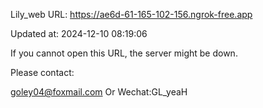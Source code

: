 Lily_web URL: https://ae6d-61-165-102-156.ngrok-free.app

Updated at: 2024-12-10 08:19:06

If you cannot open this URL, the server might be down.

Please contact: 

goley04@foxmail.com Or Wechat:GL_yeaH